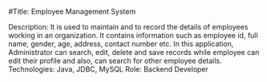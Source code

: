 #Title: Employee Management System


Description: It is used to maintain and to record the details of employees working in an organization. It contains information such as employee id, full name, gender, age, address, contact number etc. In this application, Administrator can search, edit, delete and save records while employee can edit their profile and also, can search for other employee details.
Technologies: Java, JDBC, MySQL
Role: Backend Developer


